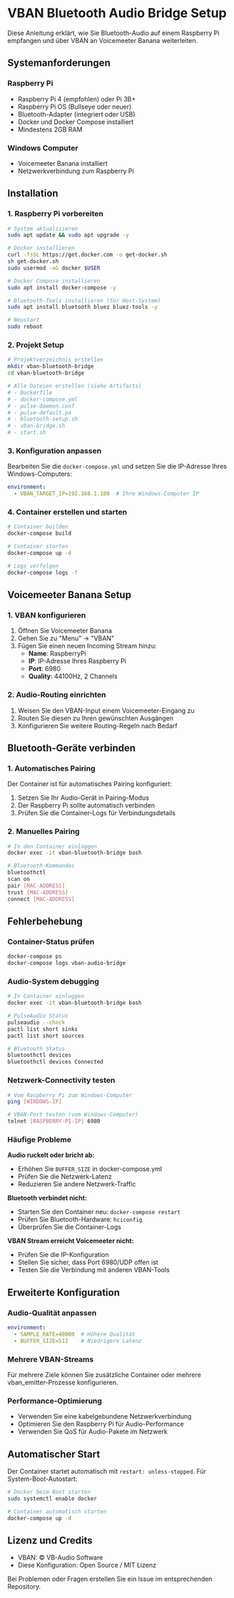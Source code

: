 # VBAN Bluetooth Audio Bridge Setup

Diese Anleitung erklärt, wie Sie Bluetooth-Audio auf einem Raspberry Pi empfangen und über VBAN an Voicemeeter Banana weiterleiten.

## Systemanforderungen

### Raspberry Pi
- Raspberry Pi 4 (empfohlen) oder Pi 3B+
- Raspberry Pi OS (Bullseye oder neuer)
- Bluetooth-Adapter (integriert oder USB)
- Docker und Docker Compose installiert
- Mindestens 2GB RAM

### Windows Computer
- Voicemeeter Banana installiert
- Netzwerkverbindung zum Raspberry Pi

## Installation

### 1. Raspberry Pi vorbereiten

```bash
# System aktualisieren
sudo apt update && sudo apt upgrade -y

# Docker installieren
curl -fsSL https://get.docker.com -o get-docker.sh
sh get-docker.sh
sudo usermod -aG docker $USER

# Docker Compose installieren
sudo apt install docker-compose -y

# Bluetooth-Tools installieren (für Host-System)
sudo apt install bluetooth bluez bluez-tools -y

# Neustart
sudo reboot
```

### 2. Projekt Setup

```bash
# Projektverzeichnis erstellen
mkdir vban-bluetooth-bridge
cd vban-bluetooth-bridge

# Alle Dateien erstellen (siehe Artifacts)
# - Dockerfile
# - docker-compose.yml
# - pulse-daemon.conf
# - pulse-default.pa
# - bluetooth-setup.sh
# - vban-bridge.sh
# - start.sh
```

### 3. Konfiguration anpassen

Bearbeiten Sie die `docker-compose.yml` und setzen Sie die IP-Adresse Ihres Windows-Computers:

```yaml
environment:
  - VBAN_TARGET_IP=192.168.1.100  # Ihre Windows-Computer IP
```

### 4. Container erstellen und starten

```bash
# Container builden
docker-compose build

# Container starten
docker-compose up -d

# Logs verfolgen
docker-compose logs -f
```

## Voicemeeter Banana Setup

### 1. VBAN konfigurieren

1. Öffnen Sie Voicemeeter Banana
2. Gehen Sie zu "Menu" → "VBAN"
3. Fügen Sie einen neuen Incoming Stream hinzu:
   - **Name**: RaspberryPi
   - **IP**: IP-Adresse Ihres Raspberry Pi
   - **Port**: 6980
   - **Quality**: 44100Hz, 2 Channels

### 2. Audio-Routing einrichten

1. Weisen Sie den VBAN-Input einem Voicemeeter-Eingang zu
2. Routen Sie diesen zu Ihren gewünschten Ausgängen
3. Konfigurieren Sie weitere Routing-Regeln nach Bedarf

## Bluetooth-Geräte verbinden

### 1. Automatisches Pairing

Der Container ist für automatisches Pairing konfiguriert:

1. Setzen Sie Ihr Audio-Gerät in Pairing-Modus
2. Der Raspberry Pi sollte automatisch verbinden
3. Prüfen Sie die Container-Logs für Verbindungsdetails

### 2. Manuelles Pairing

```bash
# In den Container einloggen
docker exec -it vban-bluetooth-bridge bash

# Bluetooth-Kommandos
bluetoothctl
scan on
pair [MAC-ADDRESS]
trust [MAC-ADDRESS]
connect [MAC-ADDRESS]
```

## Fehlerbehebung

### Container-Status prüfen
```bash
docker-compose ps
docker-compose logs vban-audio-bridge
```

### Audio-System debugging
```bash
# In Container einloggen
docker exec -it vban-bluetooth-bridge bash

# PulseAudio Status
pulseaudio --check
pactl list short sinks
pactl list short sources

# Bluetooth Status
bluetoothctl devices
bluetoothctl devices Connected
```

### Netzwerk-Connectivity testen
```bash
# Vom Raspberry Pi zum Windows-Computer
ping [WINDOWS-IP]

# VBAN-Port testen (vom Windows-Computer)
telnet [RASPBERRY-PI-IP] 6980
```

### Häufige Probleme

**Audio ruckelt oder bricht ab:**
- Erhöhen Sie `BUFFER_SIZE` in docker-compose.yml
- Prüfen Sie die Netzwerk-Latenz
- Reduzieren Sie andere Netzwerk-Traffic

**Bluetooth verbindet nicht:**
- Starten Sie den Container neu: `docker-compose restart`
- Prüfen Sie Bluetooth-Hardware: `hciconfig`
- Überprüfen Sie die Container-Logs

**VBAN Stream erreicht Voicemeeter nicht:**
- Prüfen Sie die IP-Konfiguration
- Stellen Sie sicher, dass Port 6980/UDP offen ist
- Testen Sie die Verbindung mit anderen VBAN-Tools

## Erweiterte Konfiguration

### Audio-Qualität anpassen

```yaml
environment:
  - SAMPLE_RATE=48000  # Höhere Qualität
  - BUFFER_SIZE=512    # Niedrigere Latenz
```

### Mehrere VBAN-Streams

Für mehrere Ziele können Sie zusätzliche Container oder mehrere vban_emitter-Prozesse konfigurieren.

### Performance-Optimierung

- Verwenden Sie eine kabelgebundene Netzwerkverbindung
- Optimieren Sie den Raspberry Pi für Audio-Performance
- Verwenden Sie QoS für Audio-Pakete im Netzwerk

## Automatischer Start

Der Container startet automatisch mit `restart: unless-stopped`. Für System-Boot-Autostart:

```bash
# Docker beim Boot starten
sudo systemctl enable docker

# Container automatisch starten
docker-compose up -d
```

## Lizenz und Credits

- VBAN: © VB-Audio Software
- Diese Konfiguration: Open Source / MIT Lizenz

Bei Problemen oder Fragen erstellen Sie ein Issue im entsprechenden Repository.